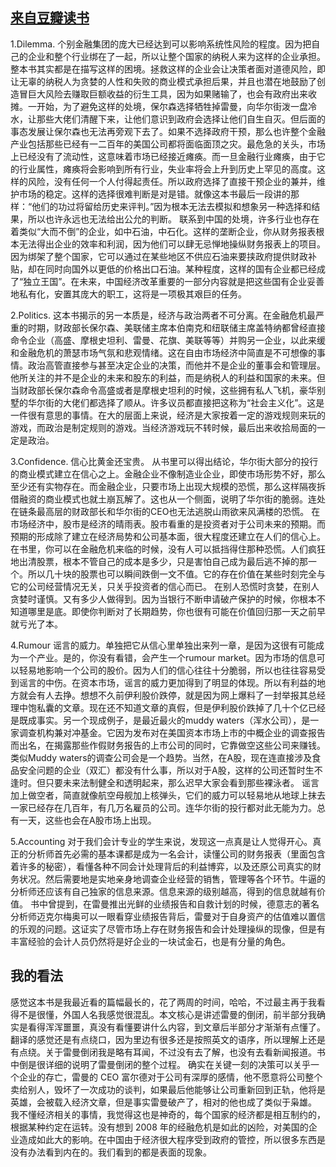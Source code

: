 ## [来自豆瓣读书](https://book.douban.com/review/5005559/) ##
1.Dilemma. 
    个别金融集团的庞大已经达到可以影响系统性风险的程度。因为把自己的企业和整个行业绑在了一起，所以让整个国家的纳税人来为这样的企业承担。
    整本书其实都是在描写这样的困境。拯救这样的企业会让决策者面对道德风险，即让无辜的纳税人为贪婪的人性和失败的商业模式承担后果，并且也潜在地鼓励了创造冒巨大风险去赚取巨额收益的衍生工具，因为如果赌输了，也会有政府出来收摊。一开始，为了避免这样的处境，保尔森选择牺牲掉雷曼，向华尔街泼一盘冷水，让那些大佬们清醒下来，让他们意识到政府会选择让他们自生自灭。但后面的事态发展让保尔森也无法再旁观下去了。如果不选择政府干预，那么也许整个金融产业包括那些已经有一二百年的美国公司都将面临面顶之灾。最危急的关头，市场上已经没有了流动性，这意味着市场已经接近瘫痪。而一旦金融行业瘫痪，由于它的行业属性，瘫痪将会影响到所有行业，失业率将会上升到历史上罕见的高度。这样的风险，没有任何一个人付得起责任。所以政府选择了直接干预企业的兼并，维护市场的稳定。这样的选择很难判断是对是错。就像这本书最后一段讲的那样：“他们的功过将留给历史来评判。”因为根本无法去模拟和想象另一种选择和结果，所以也许永远也无法给出公允的判断。
    联系到中国的处境，许多行业也存在着类似“大而不倒”的企业，如中石油，中石化。这样的垄断企业，你从财务报表根本无法得出企业的效率和利润，因为他们可以肆无忌惮地操纵财务报表上的项目。因为绑架了整个国家，它可以通过在某些地区不供应石油来要挟政府提供财政补贴，却在同时向国外以更低的价格出口石油。某种程度，这样的国有企业都已经成了“独立王国”。在未来，中国经济改革重要的一部分内容就是把这些国有企业妥善地私有化，安置其庞大的职工，这将是一项极其艰巨的任务。

2.Politics.
    这本书揭示的另一本质是，经济与政治两者不可分离。在金融危机最严重的时期，财政部长保尔森、美联储主席本伯南克和纽联储主席盖特纳都曾经直接命令企业（高盛、摩根史坦利、雷曼、花旗、美联等等）并购另一企业，以此来缓和金融危机的萧瑟市场气氛和悲观情绪。这在自由市场经济中简直是不可想像的事情。政治高管直接参与甚至决定企业的决策，而他并不是企业的董事会和管理层。他所关注的并不是企业的未来和股东的利益，而是纳税人的利益和国家的未来。但当财政部长保尔森命令高盛或者是摩根史坦利的时候，这些拥有私人飞机，豪华别墅的华尔街的大佬们都选择了顺从。许多议员都直接把这称为“社会主义化”。这是一件很有意思的事情。在大的层面上来说，经济是大家按着一定的游戏规则来玩的游戏，而政治是制定规则的游戏。当经济游戏玩不转时候，最后出来收拾局面的一定是政治。

3.Confidence. 
    信心比黄金还宝贵。
    从书里可以得出结论，华尔街大部分的投行的商业模式建立在信心之上。金融企业不像制造业企业，即使市场形势不好，那么至少还有实物存在。而金融企业，只要市场上出现大规模的恐慌，那么这样隔夜拆借融资的商业模式也就土崩瓦解了。这也从一个侧面，说明了华尔街的脆弱。连处在链条最高层的财政部长和华尔街的CEO也无法逃脱山雨欲来风满楼的恐慌。
    在市场经济中，股市是经济的晴雨表。股市看重的是投资者对于公司未来的预期。而预期的形成除了建立在经济局势和公司基本面，很大程度还建立在人们的信心上。在书里，你可以在金融危机来临的时候，没有人可以抵挡得住那种恐慌。人们疯狂地出清股票，根本不管自己的成本是多少，只是害怕自己成为最后逃不掉的那一个。所以几十块的股票也可以瞬间跌倒一文不值。它的存在价值在某些时刻完全与它的公司经营情况无关，只关乎投资者的信心而已。
    在别人恐慌时贪婪，在别人贪婪时谨慎。又有多少人做得到。因为当银行不断申请破产保护的时候，你根本不知道哪里是底。即使你判断对了长期趋势，你也很有可能在价值回归那一天之前早就亏光了本。

4.Rumour 
     谣言的威力。单独把它从信心里单独出来列一章，是因为这很有可能成为一个产业。是的，你没有看错，会产生一个rumour market。因为市场的信息可以轻易地影响一个公司的股价。因为人们的信心往往十分脆弱，所以也往往容易受到谣言的中伤。在资本市场，谣言的威力更加得到了明显的体现。所以有利益的地方就会有人去挣。想想不久前伊利股价跌停，就是因为网上爆料了一封举报其总经理中饱私囊的文章。现在还不知道文章的真假，但是伊利股价跌掉了几十个亿已经是既成事实。另一个现成例子，是最近最火的muddy waters（浑水公司），是一家调查机构兼对冲基金。它因为发布对在美国资本市场上市的中概企业的调查报告而出名，在揭露那些作假财务报告的上市公司的同时，它靠做空这些公司来赚钱。类似Muddy waters的调查公司会是一个趋势。当然，在A股，现在连直接涉及食品安全问题的企业（双汇）都没有什么事，所以对于A股，这样的公司还暂时生不逢时。但只要未来法制健全和透明起来，那么迟早大家会看到那些裸泳者。 
    谣言加上做空者，简直就像航空母舰加上核弹头，它们的威力可以轻易地从地球上抹去一家已经存在几百年，有几万名雇员的公司。连华尔街的投行都对此无能为力。总有一天，这些也会在A股市场上出现。

5.Accounting
    对于我们会计专业的学生来说，发现这一点真是让人觉得开心。真正的分析师首先必需的基本课都是成为一名会计，读懂公司的财务报表（里面包含着许多的秘密），看懂各种不同会计处理背后的利益博弈，以及还原公司真实的财务状况。然后需要地是实地亲身地调查企业经营的销售，管理等各个环节。牛逼的分析师还应该有自己独家的信息来源。信息来源的级别越高，得到的信息就越有价值。
    书中曾提到，在雷曼推出光鲜的业绩报告和自救计划的时候，德意志的著名分析师迈克尔梅奥可以一眼看穿业绩报告背后，雷曼对于自身资产的估值难以置信的乐观的问题。这证实了尽管市场上存在财务报告和会计处理操纵的现像，但是有丰富经验的会计人员仍然将是好企业的一块试金石，也是有分量的角色。
## 我的看法 ##
感觉这本书是我最近看的篇幅最长的，花了两周的时间，哈哈，不过最主再于我看得不是很懂，外国人名我感觉很混乱。本文核心是讲述雷曼的倒闭，前半部分我确实是看得浑浑噩噩，真没有看懂要讲什么内容，到文章后半部分才渐渐有点懂了。翻译的感觉还是有点绕口，因为里边有很多还是按照英文的语序，所以理解上还是有点绕。关于雷曼倒闭我是略有耳闻，不过没有去了解，也没有去看新闻报道。书中倒是很详细的说明了雷曼倒闭的整个过程。
确实在关键一刻的决策可以关乎一个企业的存亡，雷曼的 CEO 富尔德对于公司有深厚的感情，他不愿意将公司整个卖给别人，毁坏了一次成功的谈判，如果最后他能够让公司重新回到正轨，他将是英雄，会被载入经济文章，但是事实雷曼破产了，相对的他也成了类似于枭雄。
我不懂经济相关的事情，我觉得这也是神奇的，每个国家的经济都是相互制约的，根据某种约定在运转。没有想到 2008 年的经融危机是如此的凶险，对美国的企业造成如此大的影响。在中国由于经济很大程序受到政府的管控，所以很多东西是没有办法看到内在的。我们看到的都是表面的现象。
